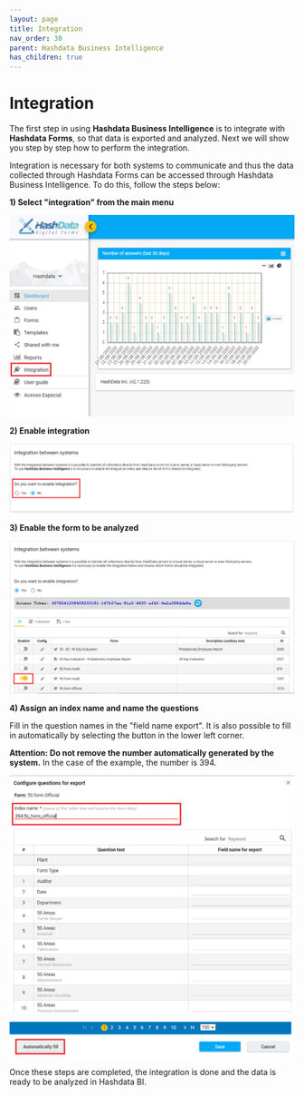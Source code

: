```yaml
---
layout: page
title: Integration
nav_order: 30
parent: Hashdata Business Intelligence
has_children: true
---
```

# Integration

The first step in using **Hashdata Business Intelligence** is to 
integrate with **Hashdata Forms**, so that data is 
exported and analyzed. Next we will show you step by step 
how to perform the integration.

Integration is necessary for both systems to communicate 
and thus the data collected through Hashdata Forms can 
be accessed through Hashdata Business Intelligence. To 
do this, follow the steps below:

**1) Select "integration" from the main menu**

![int1](/bi/assets/images/int1.png)

**2) Enable integration**

![int2](/bi/assets/images/int2.png)

**3) Enable the form to be analyzed**

![int3](/bi/assets/images/int3.png)

**4) Assign an index name and name the questions**

Fill in the question names in the "field name export". It 
is also possible to fill in automatically by selecting 
the button in the lower left corner.

**Attention: Do not remove the number automatically 
generated by the system.** In the case of the example, 
the number is 394.

![int4](/bi/assets/images/int4.png)


![int5](/bi/assets/images/int5.png)

Once these steps are completed, the integration is done 
and the data is ready to be analyzed in Hashdata BI.



